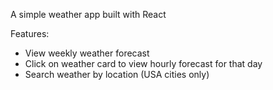 A simple weather app built with React

Features:
 - View weekly weather forecast
 - Click on weather card to view hourly forecast for that day
 - Search weather by location (USA cities only)
